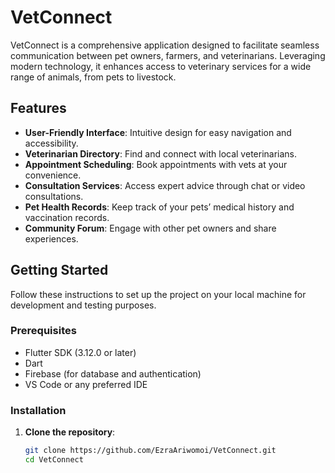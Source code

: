 # VetConnect

VetConnect is a comprehensive application designed to facilitate seamless communication between pet owners, farmers, and veterinarians. Leveraging modern technology, it enhances access to veterinary services for a wide range of animals, from pets to livestock.

## Features

- **User-Friendly Interface**: Intuitive design for easy navigation and accessibility.
- **Veterinarian Directory**: Find and connect with local veterinarians.
- **Appointment Scheduling**: Book appointments with vets at your convenience.
- **Consultation Services**: Access expert advice through chat or video consultations.
- **Pet Health Records**: Keep track of your pets’ medical history and vaccination records.
- **Community Forum**: Engage with other pet owners and share experiences.

## Getting Started

Follow these instructions to set up the project on your local machine for development and testing purposes.

### Prerequisites

- Flutter SDK (3.12.0 or later)
- Dart
- Firebase (for database and authentication)
- VS Code or any preferred IDE

### Installation

1. **Clone the repository**:
   ```bash
   git clone https://github.com/EzraAriwomoi/VetConnect.git
   cd VetConnect
